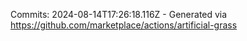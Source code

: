 Commits: 2024-08-14T17:26:18.116Z - Generated via https://github.com/marketplace/actions/artificial-grass
<br>
